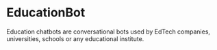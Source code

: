 # EducationBot
 Education chatbots are conversational bots used by EdTech companies, universities, schools or any educational institute. 
